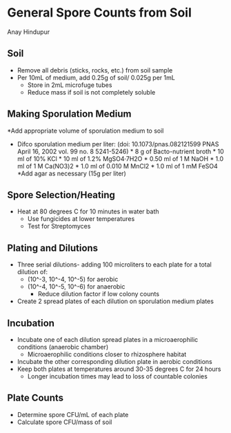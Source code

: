 General Spore Counts from Soil
==============================

Anay Hindupur
 
## Soil
* Remove all debris (sticks, rocks, etc.) from soil sample
* Per 10mL of medium, add 0.25g of soil/ 0.025g per 1mL
  * Store in 2mL microfuge tubes
  * Reduce mass if soil is not completely soluble

## Making Sporulation Medium
*Add appropriate volume of sporulation medium to soil
* Difco sporulation medium per liter: (doi: 10.1073/pnas.082121599 PNAS April 16, 2002 vol. 99 no. 8 5241-5246)
      * 8 g of Bacto-nutrient broth
      * 10 ml of 10% KCl 
      * 10 ml of 1.2% MgSO4·7H2O
      * 0.50 ml of 1 M NaOH
      * 1.0 ml of 1 M Ca(NO3)2
      * 1.0 ml of 0.010 M MnCl2
      * 1.0 ml of 1 mM FeSO4
        *Add agar as necessary (15g per liter)

## Spore Selection/Heating
* Heat at 80 degrees C for 10 minutes in water bath
    * Use fungicides at lower temperatures
    * Test for Streptomyces
    
## Plating and Dilutions
* Three serial dilutions- adding 100 microliters to each plate for a total dilution of:
  * (10^-3, 10^-4, 10^-5) for aerobic
  * (10^-4, 10^-5, 10^-6) for anaerobic
    * Reduce dilution factor if low colony counts
* Create 2 spread plates of each dilution on sporulation medium plates 

## Incubation
* Incubate one of each dilution spread plates in a microaerophilic conditions (anaerobic chamber)
  * Microaerophilic conditions closer to rhizosphere habitat
* Incubate the other corresponding dilution plate in aerobic conditions
* Keep both plates at temperatures around 30-35 degrees C for 24 hours
  * Longer incubation times may lead to loss of countable colonies

## Plate Counts
* Determine spore CFU/mL of each plate
* Calculate spore CFU/mass of soil
